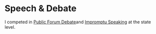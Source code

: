# Speech & Debate

I competed in [Public Forum Debate](https://www.speechwire.com/tfl13.pdf)and [Impromptu Speaking](https://www.speechwire.com/tfl14.pdf) at the state level.
